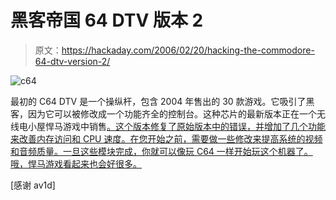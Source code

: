 # 黑客帝国 64 DTV 版本 2

> 原文：<https://hackaday.com/2006/02/20/hacking-the-commodore-64-dtv-version-2/>

![c64](img/e23b5515f6f40e657caba51fabfdb5ad.png)

最初的 C64 DTV 是一个操纵杆，包含 2004 年售出的 30 款游戏。它吸引了黑客，因为它可以被修改成一个功能齐全的控制台。这种芯片的最新版本正在一个无线电小屋悍马游戏中销售[。这个版本修复了原始版本中的错误，并增加了几个功能来改善内存访问和 CPU 速度。在您开始之前，需要做一些修改来提高系统的视频和音频质量。一旦这些模块完成，你就可以像玩 C64 一样开始玩这个机器了。哦，悍马游戏看起来也会好很多。](http://galaxy22.dyndns.org.nyud.net:8090/misc/hummerdtv/index.html)

[感谢 av1d]